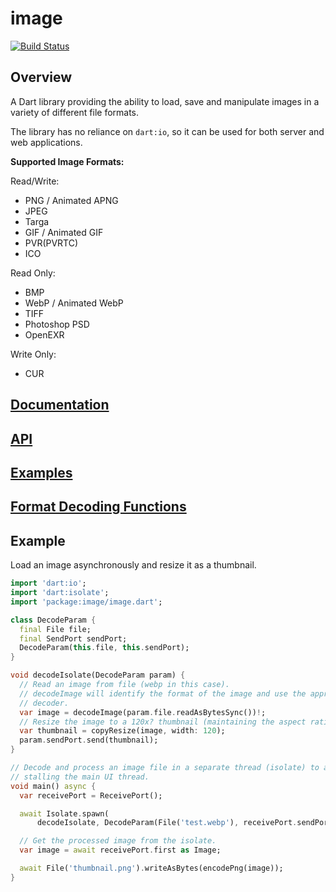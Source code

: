 # image

[![Build Status](https://travis-ci.org/brendan-duncan/image.svg?branch=master)](https://travis-ci.org/brendan-duncan/image)

## Overview

A Dart library providing the ability to load, save and manipulate images in a variety of different file formats.

The library has no reliance on `dart:io`, so it can be used for both server and
web applications. 

**Supported Image Formats:**

Read/Write:

- PNG / Animated APNG
- JPEG
- Targa
- GIF / Animated GIF
- PVR(PVRTC)
- ICO

Read Only:

- BMP
- WebP / Animated WebP
- TIFF
- Photoshop PSD
- OpenEXR

Write Only:

- CUR

## [Documentation](https://github.com/brendan-duncan/image/wiki)

## [API](https://pub.dev/documentation/image/latest/image/image-library.html)

## [Examples](https://github.com/brendan-duncan/image/wiki/Examples)

## [Format Decoding Functions](https://github.com/brendan-duncan/image/wiki#format-decoding-functions)

## Example

Load an image asynchronously and resize it as a thumbnail. 
```dart
import 'dart:io';
import 'dart:isolate';
import 'package:image/image.dart';

class DecodeParam {
  final File file;
  final SendPort sendPort;
  DecodeParam(this.file, this.sendPort);
}

void decodeIsolate(DecodeParam param) {
  // Read an image from file (webp in this case).
  // decodeImage will identify the format of the image and use the appropriate
  // decoder.
  var image = decodeImage(param.file.readAsBytesSync())!;
  // Resize the image to a 120x? thumbnail (maintaining the aspect ratio).
  var thumbnail = copyResize(image, width: 120);
  param.sendPort.send(thumbnail);
}

// Decode and process an image file in a separate thread (isolate) to avoid
// stalling the main UI thread.
void main() async {
  var receivePort = ReceivePort();

  await Isolate.spawn(
      decodeIsolate, DecodeParam(File('test.webp'), receivePort.sendPort));

  // Get the processed image from the isolate.
  var image = await receivePort.first as Image;

  await File('thumbnail.png').writeAsBytes(encodePng(image));
}
```
